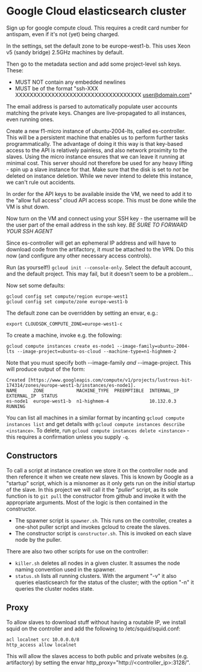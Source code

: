 Google Cloud elasticsearch cluster
===================================

Sign up for google compute cloud. This requires a credit card number for antispam, even if it's not (yet) being charged.

In the settings, set the default zone to be europe-west1-b. This uses Xeon v5 (sandy bridge) 2.5GHz machines by default.

Then go to the metadata section and add some project-level ssh keys. These:

- MUST NOT contain any embedded newlines
- MUST be of the format "ssh-XXX XXXXXXXXXXXXXXXXXXXXXXXXXXXXXXXXXXX user@domain.com"

The email address is parsed to automatically populate user accounts matching the private keys. Changes are live-propagated to all instances, even running ones.

Create a new f1-micro instance of ubuntu-2004-lts, called es-controller. This will be a persistent machine that enables us to perform further tasks programmatically. The advantage of doing it this way is that key-based access to the API is relatively painless, and also network proximity to the slaves. Using the micro instance ensures that we can leave it running at minimal cost. This server should not therefore be used for any heavy lifting - spin up a slave instance for that.
Make sure that the disk is set to *not* be deleted on instance deletion. While we never intend to delete this instance, we can't rule out accidents.

In order for the API keys to be available inside the VM, we need to add it to the "allow full access" cloud API access scope. This must be done while the VM is shut down.

Now turn on the VM and connect using your SSH key - the username will be the user part of the email address in the ssh key. *BE SURE TO FORWARD YOUR SSH AGENT*

Since es-controller will get an ephemeral IP address and will have to download code from the artifactory, it *must* be attached to the VPN. Do this now (and configure any other necessary access controls).

Run (as yourself!) `gcloud init --console-only`. Select the default account, and the default project. This may fail, but it doesn't seem to be a problem...

Now set some defaults:

```
gcloud config set compute/region europe-west1
gcloud config set compute/zone europe-west1-b
```

The default zone can be overridden by setting an envar, e.g.:

```
export CLOUDSDK_COMPUTE_ZONE=europe-west1-c
```

To create a machine, invoke e.g. the following:

```
gcloud compute instances create es-node1 --image-family=ubuntu-2004-lts --image-project=ubuntu-os-cloud --machine-type=n1-highmem-2
```

Note that you must specify both --image-family *and* --image-project. This will produce output of the form:

```
Created [https://www.googleapis.com/compute/v1/projects/lustrous-bit-174314/zones/europe-west1-b/instances/es-node1].
NAME      ZONE            MACHINE_TYPE  PREEMPTIBLE  INTERNAL_IP  EXTERNAL_IP  STATUS
es-node1  europe-west1-b  n1-highmem-4               10.132.0.3                RUNNING
```

You can list all machines in a similar format by incanting `gcloud compute instances list` and get details with `gcloud compute instances describe <instance>`.
To delete, run `gcloud compute instances delete <instance>` - this requires a confirmation unless you supply `-q`.


Constructors
------------

To call a script at instance creation we store it on the controller node and then reference it when we create new slaves.
This is known by Google as a "startup" script, which is a misnomer as it only gets run on the *initial* startup of the slave.
In this project we will call it the "*puller*" script, as its sole function is to `git pull` the constructor from github and
invoke it with the appropriate arguments. Most of the logic is then contained in the constructor.

- The spawner script is `spawner.sh`. This runs on the controller, creates a one-shot puller script and invokes gcloud to create the slaves.
- The constructor script is `constructor.sh`. This is invoked on each slave node by the puller.

There are also two other scripts for use on the controller:

- `killer.sh` deletes all nodes in a given cluster. It assumes the node naming convention used in the spawner.
- `status.sh` lists all running clusters. With the argument "-v" it also queries elasticsearch for the status of the cluster; with the option "-n" it queries the cluster nodes state.


Proxy
-----

To allow slaves to download stuff without having a routable IP, we install squid on the controller and add the following to /etc/squid/squid.conf:

```
acl localnet src 10.0.0.0/8
http_access allow localnet
```

This will allow the slaves access to both public and private websites (e.g. artifactory) by setting the envar http_proxy="http://<controller_ip>:3128/".

